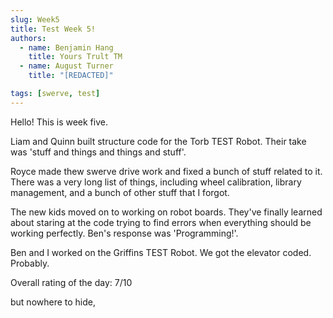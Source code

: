 ```yaml
---
slug: Week5
title: Test Week 5!
authors:
  - name: Benjamin Hang
    title: Yours Trult TM
  - name: August Turner
    title: "[REDACTED]"

tags: [swerve, test]
---
```



Hello! This is week five. 

Liam and Quinn built structure code for the Torb TEST Robot. Their take was 'stuff and things and things and stuff'.

Royce made thew swerve drive work and fixed a bunch of stuff related to it. There was a very long list of things, including wheel calibration, library management, and a bunch of other stuff that I forgot.

The new kids moved on to working on robot boards. They've finally learned about staring at the code trying to find errors when everything should be working perfectly. Ben's response was 'Programming!'.

Ben and I worked on the Griffins TEST Robot. We got the elevator coded. Probably.

Overall rating of the day: 7/10

but nowhere to hide,